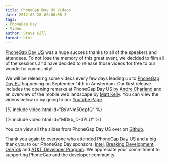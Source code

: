 ```yaml
---
title: PhoneGap Day US Videos
date: 2012-08-28 00:00:00 Z
tags:
- PhoneGap Day
- Video
author: Steve Gill
format: html
---
```


[PhoneGap Day US](http://pgday.phonegap.com/us2012/) was a huge success thanks to all of the speakers and attendees. To not lose the memory of this great event, we decided to film all of the sessions and have decided to release those videos for free to our wonderful community!

We will be releasing some videos every few days leading up to [PhoneGap Day EU](http://pgday.phonegap.com/eu2012/) happening on September 14th in Amsterdam. Our first release includes the opening remarks at PhoneGap Day US by [Andre Charland](https://twitter.com/AndreCharland) and an overview of the mobile web landscape by [Matt Kelly](https://twitter.com/mattwkelly). You can view the videos below or by going to our [Youtube Page](http://youtube.com/phonegap).

{% include video.html id="BxVNm50dpfQ" %}

{% include video.html id="MDkb_D-37LU" %}

You can view all the slides from PhoneGap Day US over on [Github](https://gist.github.com/3165756).

Thank you again to everyone who attended PhoneGap Day US and a big thank you to our PhoneGap Day sponsors: [Intel](http://intel.com), [Breaking Development](http://bdconf.com), [OneTok](http://onetok.com) and [AT&T Developer Program](https://developer.att.com/htmlPackages/ATT_Speech_API/index.html?sid=36485). We appreciate your commitment to supporting PhoneGap and the developer community.
